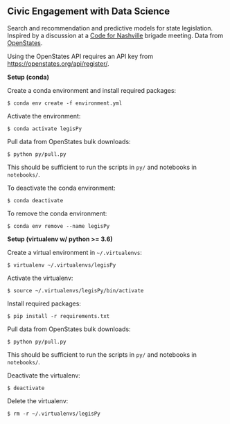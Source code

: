 ## Civic Engagement with Data Science

Search and recommendation and predictive models for state legislation. Inspired
by a discussion at a [Code for Nashville](https://github.com/code-for-nashville)
brigade meeting. Data from [OpenStates](https://openstates.org).

Using the OpenStates API requires an API key from
https://openstates.org/api/register/.

**Setup (conda)**

Create a conda environment and install required packages:

`$ conda env create -f environment.yml`

Activate the environment:

`$ conda activate legisPy`

Pull data from OpenStates bulk downloads:

`$ python py/pull.py`

This should be sufficient to run the scripts in `py/` and notebooks in
`notebooks/`.

To deactivate the conda environment:

`$ conda deactivate`

To remove the conda environment:

`$ conda env remove --name legisPy`

**Setup (virtualenv w/ python >= 3.6)**

Create a virtual environment in `~/.virtualenvs`:

`$ virtualenv ~/.virtualenvs/legisPy`

Activate the virtualenv:

`$ source ~/.virtualenvs/legisPy/bin/activate`

Install required packages:

`$ pip install -r requirements.txt`

Pull data from OpenStates bulk downloads:

`$ python py/pull.py`

This should be sufficient to run the scripts in `py/` and notebooks in
`notebooks/`.

Deactivate the virtualenv:

`$ deactivate`

Delete the virtualenv:

`$ rm -r ~/.virtualenvs/legisPy`
